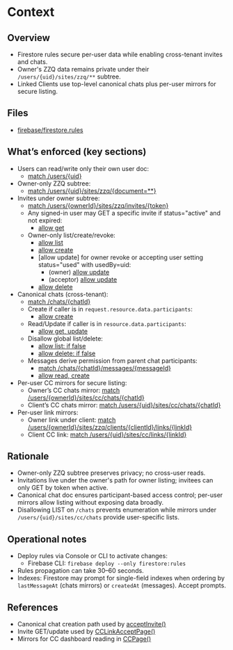 # Context

## Overview
- Firestore rules secure per-user data while enabling cross-tenant invites and chats.
- Owner's ZZQ data remains private under their `/users/{uid}/sites/zzq/**` subtree.
- Linked Clients use top-level canonical chats plus per-user mirrors for secure listing.

## Files
- [firebase/firestore.rules](firebase/firestore.rules:1)

## What’s enforced (key sections)
- Users can read/write only their own user doc:
  - [match /users/{uid}](firebase/firestore.rules:33)
- Owner-only ZZQ subtree:
  - [match /users/{uid}/sites/zzq/{document=**}](firebase/firestore.rules:41)
- Invites under owner subtree:
  - [match /users/{ownerId}/sites/zzq/invites/{token}](firebase/firestore.rules:49)
  - Any signed-in user may GET a specific invite if status="active" and not expired:
    - [allow get](firebase/firestore.rules:51)
  - Owner-only list/create/revoke:
    - [allow list](firebase/firestore.rules:55)
    - [allow create](firebase/firestore.rules:58)
    - [allow update] for owner revoke or accepting user setting status="used" with usedBy=uid:
      - (owner) [allow update](firebase/firestore.rules:64)
      - (acceptor) [allow update](firebase/firestore.rules:68)
    - [allow delete](firebase/firestore.rules:76)
- Canonical chats (cross-tenant):
  - [match /chats/{chatId}](firebase/firestore.rules:81)
  - Create if caller is in `request.resource.data.participants`:
    - [allow create](firebase/firestore.rules:83)
  - Read/Update if caller is in `resource.data.participants`:
    - [allow get, update](firebase/firestore.rules:86)
  - Disallow global list/delete:
    - [allow list: if false](firebase/firestore.rules:91)
    - [allow delete: if false](firebase/firestore.rules:92)
  - Messages derive permission from parent chat participants:
    - [match /chats/{chatId}/messages/{messageId}](firebase/firestore.rules:95)
    - [allow read, create](firebase/firestore.rules:96)
- Per-user CC mirrors for secure listing:
  - Owner’s CC chats mirror: [match /users/{ownerId}/sites/cc/chats/{chatId}](firebase/firestore.rules:104)
  - Client’s CC chats mirror: [match /users/{uid}/sites/cc/chats/{chatId}](firebase/firestore.rules:108)
- Per-user link mirrors:
  - Owner link under client: [match /users/{ownerId}/sites/zzq/clients/{clientId}/links/{linkId}](firebase/firestore.rules:114)
  - Client CC link: [match /users/{uid}/sites/cc/links/{linkId}](firebase/firestore.rules:117)

## Rationale
- Owner-only ZZQ subtree preserves privacy; no cross-user reads.
- Invitations live under the owner's path for owner listing; invitees can only GET by token when active.
- Canonical chat doc ensures participant-based access control; per-user mirrors allow listing without exposing data broadly.
- Disallowing LIST on `/chats` prevents enumeration while mirrors under `/users/{uid}/sites/cc/chats` provide user-specific lists.

## Operational notes
- Deploy rules via Console or CLI to activate changes:
  - Firebase CLI: `firebase deploy --only firestore:rules`
- Rules propagation can take 30–60 seconds.
- Indexes: Firestore may prompt for single-field indexes when ordering by `lastMessageAt` (chats mirrors) or `createdAt` (messages). Accept prompts.

## References
- Canonical chat creation path used by [acceptInvite()](src/lib/linking.ts:179)
- Invite GET/update used by [CCLinkAcceptPage()](src/app/cc/link/page.tsx:1)
- Mirrors for CC dashboard reading in [CCPage()](src/app/cc/page.tsx:1)
